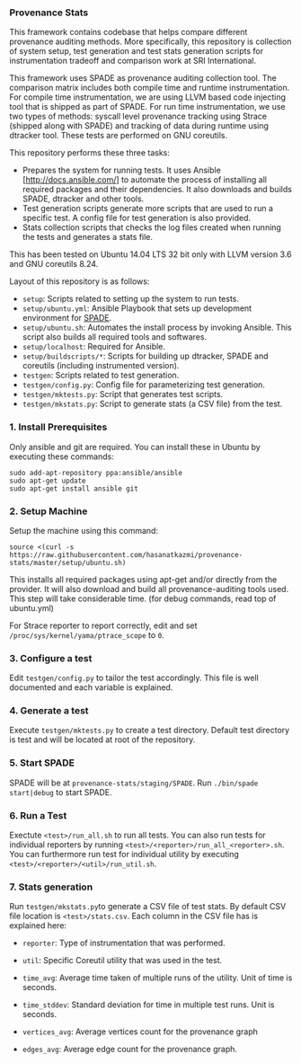 ### Provenance Stats

This framework contains codebase that helps compare different provenance auditing methods. More specifically, this repository is collection of system setup, test generation and test stats generation scripts for instrumentation tradeoff and comparison work at SRI International.

This framework uses SPADE as provenance auditing collection tool. The comparison matrix includes both compile time and runtime instrumentation. For compile time instrumentation, we are using LLVM based code injecting tool that is shipped as part of SPADE. For run time instrumentation, we use two types of methods: syscall level provenance tracking using Strace (shipped along with SPADE) and tracking of data during runtime using dtracker tool. These tests are performed on GNU coreutils.

This repository performs these three tasks:
- Prepares the system for running tests. It uses Ansible [http://docs.ansible.com/] to automate the process of installing all required packages and their dependencies. It also downloads and builds SPADE, dtracker and other tools.
- Test generation scripts generate more scripts that are used to run a specific test. A config file for test generation is also provided.
- Stats collection scripts that checks the log files created when running the tests and generates a stats file.

This has been tested on Ubuntu 14.04 LTS 32 bit only with LLVM version 3.6 and GNU coreutils 8.24.

Layout of this repository is as follows:

- `setup`: Scripts related to setting up the system to run tests.
- `setup/ubuntu.yml`: Ansible Playbook that sets up development environment for [SPADE][1].
- `setup/ubuntu.sh`: Automates the install process by invoking Ansible. This script also builds all required tools and softwares.
- `setup/localhost`: Required for Ansible.
- `setup/buildscripts/*`: Scripts for building up dtracker, SPADE and coreutils (including instrumented version).
- `testgen`: Scripts related to test generation.
- `testgen/config.py`: Config file for parameterizing test generation.
- `testgen/mktests.py`: Script that generates test scripts.
- `testgen/mkstats.py`: Script to generate stats (a CSV file) from the test.

### 1. Install Prerequisites

Only ansible and git are required. You can install these in Ubuntu by executing these commands:

```
sudo add-apt-repository ppa:ansible/ansible
sudo apt-get update
sudo apt-get install ansible git
```

### 2. Setup Machine

Setup the machine using this command:
```
source <(curl -s https://raw.githubusercontent.com/hasanatkazmi/provenance-stats/master/setup/ubuntu.sh)
```
This installs all required packages using apt-get and/or directly from the provider. It will also download and build all provenance-auditing tools used. This step will take considerable time. 
(for debug commands, read top of ubuntu.yml)

For Strace reporter to report correctly, edit and set `/proc/sys/kernel/yama/ptrace_scope` to `0`.

### 3. Configure a test

Edit `testgen/config.py` to tailor the test accordingly. This file is well documented and each variable is explained.

### 4. Generate a test

Execute `testgen/mktests.py` to create a test directory. Default test directory is test and will be located at root of the repository.

### 5. Start SPADE

SPADE will be at `provenance-stats/staging/SPADE`. Run `./bin/spade start|debug` to start SPADE.

### 6. Run a Test

Exectute `<test>/run_all.sh` to run all tests. You can also run tests for individual reporters by running `<test>/<reporter>/run_all_<reporter>.sh`. You can furthermore run test for individual utility by executing `<test>/<reporter>/<util>/run_util.sh`.

### 7. Stats generation     

Run `testgen/mkstats.py`to generate a CSV file of test stats. By default CSV file location is `<test>/stats.csv`. Each column in the CSV file has is explained here:
- `reporter`: Type of instrumentation that was performed.
- `util`: Specific Coreutil utility that was used in the test.
- `time_avg`: Average time taken of multiple runs of the utility. Unit of time is seconds.
- `time_stddev`: Standard deviation for time in multiple test runs. Unit is seconds.
- `vertices_avg`: Average vertices count for the provenance graph
- `edges_avg`: Average edge count for the provenance graph.

  [1]: https://github.com/ashish-gehani/SPADE

  

